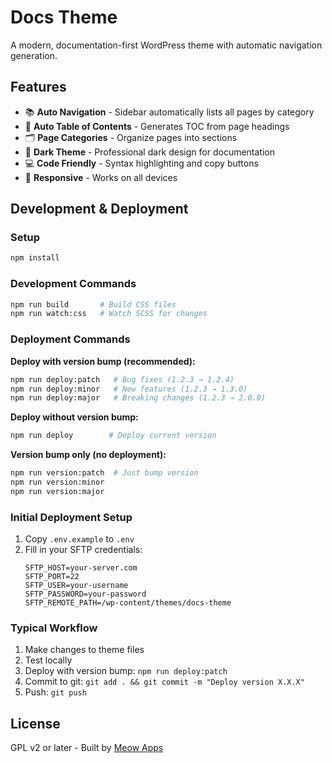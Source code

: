 # Docs Theme

A modern, documentation-first WordPress theme with automatic navigation generation.

## Features

- 📚 **Auto Navigation** - Sidebar automatically lists all pages by category
- 📑 **Auto Table of Contents** - Generates TOC from page headings
- 🗂️ **Page Categories** - Organize pages into sections  
- 🌙 **Dark Theme** - Professional dark design for documentation
- 💻 **Code Friendly** - Syntax highlighting and copy buttons
- 📱 **Responsive** - Works on all devices

## Development & Deployment

### Setup
```bash
npm install
```

### Development Commands
```bash
npm run build       # Build CSS files
npm run watch:css   # Watch SCSS for changes
```

### Deployment Commands

**Deploy with version bump (recommended):**
```bash
npm run deploy:patch   # Bug fixes (1.2.3 → 1.2.4)
npm run deploy:minor   # New features (1.2.3 → 1.3.0)  
npm run deploy:major   # Breaking changes (1.2.3 → 2.0.0)
```

**Deploy without version bump:**
```bash
npm run deploy        # Deploy current version
```

**Version bump only (no deployment):**
```bash
npm run version:patch  # Just bump version
npm run version:minor
npm run version:major
```

### Initial Deployment Setup
1. Copy `.env.example` to `.env`
2. Fill in your SFTP credentials:
   ```
   SFTP_HOST=your-server.com
   SFTP_PORT=22
   SFTP_USER=your-username
   SFTP_PASSWORD=your-password
   SFTP_REMOTE_PATH=/wp-content/themes/docs-theme
   ```

### Typical Workflow
1. Make changes to theme files
2. Test locally
3. Deploy with version bump: `npm run deploy:patch`
4. Commit to git: `git add . && git commit -m "Deploy version X.X.X"`
5. Push: `git push`

## License

GPL v2 or later - Built by [Meow Apps](https://meowapps.com)